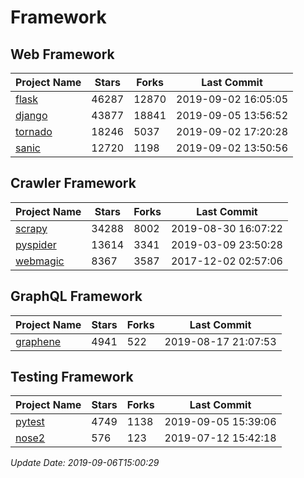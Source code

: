 # Framework

## Web Framework

| Project Name | Stars | Forks | Last Commit |
| ------------ | ----- | ----- | ----------- |
| [flask](https://github.com/pallets/flask) | 46287 | 12870 | 2019-09-02 16:05:05 |
| [django](https://github.com/django/django) | 43877 | 18841 | 2019-09-05 13:56:52 |
| [tornado](https://github.com/tornadoweb/tornado) | 18246 | 5037 | 2019-09-02 17:20:28 |
| [sanic](https://github.com/huge-success/sanic) | 12720 | 1198 | 2019-09-02 13:50:56 |

## Crawler Framework

| Project Name | Stars | Forks | Last Commit |
| ------------ | ----- | ----- | ----------- |
| [scrapy](https://github.com/scrapy/scrapy) | 34288 | 8002 | 2019-08-30 16:07:22 |
| [pyspider](https://github.com/binux/pyspider) | 13614 | 3341 | 2019-03-09 23:50:28 |
| [webmagic](https://github.com/code4craft/webmagic) | 8367 | 3587 | 2017-12-02 02:57:06 |

## GraphQL Framework

| Project Name | Stars | Forks | Last Commit |
| ------------ | ----- | ----- | ----------- |
| [graphene](https://github.com/graphql-python/graphene) | 4941 | 522 | 2019-08-17 21:07:53 |

## Testing Framework

| Project Name | Stars | Forks | Last Commit |
| ------------ | ----- | ----- | ----------- |
| [pytest](https://github.com/pytest-dev/pytest) | 4749 | 1138 | 2019-09-05 15:39:06 |
| [nose2](https://github.com/nose-devs/nose2) | 576 | 123 | 2019-07-12 15:42:18 |

*Update Date: 2019-09-06T15:00:29*